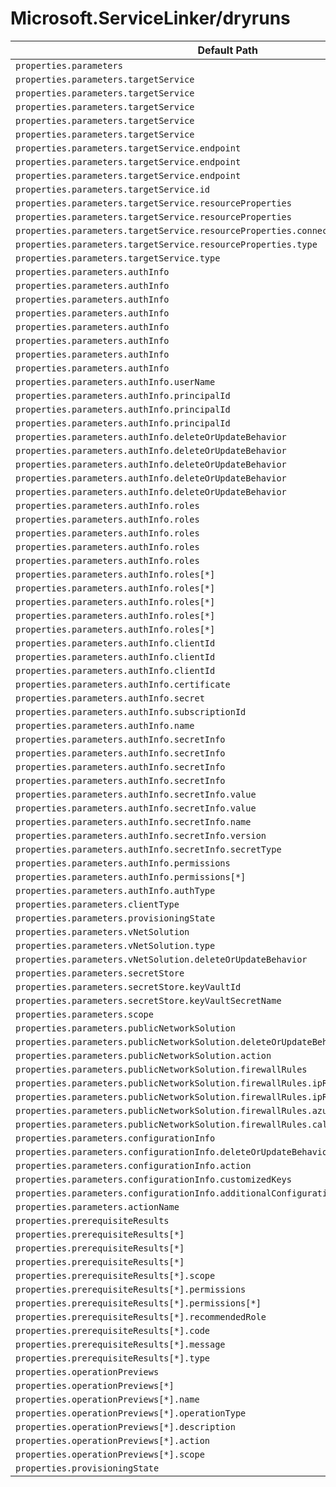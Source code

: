# Microsoft.ServiceLinker/dryruns

| Default Path | Alias |
|---|---|
| `properties.parameters` | `Microsoft.ServiceLinker/dryruns/parameters` |
| `properties.parameters.targetService` | `Microsoft.ServiceLinker/dryruns/parameters.targetService.ConfluentSchemaRegistry` |
| `properties.parameters.targetService` | `Microsoft.ServiceLinker/dryruns/parameters.targetService.SelfHostedServer` |
| `properties.parameters.targetService` | `Microsoft.ServiceLinker/dryruns/parameters.targetService.ConfluentBootstrapServer` |
| `properties.parameters.targetService` | `Microsoft.ServiceLinker/dryruns/parameters.targetService.AzureResource` |
| `properties.parameters.targetService` | `Microsoft.ServiceLinker/dryruns/parameters.targetService` |
| `properties.parameters.targetService.endpoint` | `Microsoft.ServiceLinker/dryruns/parameters.targetService.ConfluentSchemaRegistry.endpoint` |
| `properties.parameters.targetService.endpoint` | `Microsoft.ServiceLinker/dryruns/parameters.targetService.SelfHostedServer.endpoint` |
| `properties.parameters.targetService.endpoint` | `Microsoft.ServiceLinker/dryruns/parameters.targetService.ConfluentBootstrapServer.endpoint` |
| `properties.parameters.targetService.id` | `Microsoft.ServiceLinker/dryruns/parameters.targetService.AzureResource.id` |
| `properties.parameters.targetService.resourceProperties` | `Microsoft.ServiceLinker/dryruns/parameters.targetService.AzureResource.resourceProperties.KeyVault` |
| `properties.parameters.targetService.resourceProperties` | `Microsoft.ServiceLinker/dryruns/parameters.targetService.AzureResource.resourceProperties` |
| `properties.parameters.targetService.resourceProperties.connectAsKubernetesCsiDriver` | `Microsoft.ServiceLinker/dryruns/parameters.targetService.AzureResource.resourceProperties.KeyVault.connectAsKubernetesCsiDriver` |
| `properties.parameters.targetService.resourceProperties.type` | `Microsoft.ServiceLinker/dryruns/parameters.targetService.AzureResource.resourceProperties.type` |
| `properties.parameters.targetService.type` | `Microsoft.ServiceLinker/dryruns/parameters.targetService.type` |
| `properties.parameters.authInfo` | `Microsoft.ServiceLinker/dryruns/parameters.authInfo` |
| `properties.parameters.authInfo` | `Microsoft.ServiceLinker/dryruns/parameters.authInfo.userAccount` |
| `properties.parameters.authInfo` | `Microsoft.ServiceLinker/dryruns/parameters.authInfo.servicePrincipalCertificate` |
| `properties.parameters.authInfo` | `Microsoft.ServiceLinker/dryruns/parameters.authInfo.servicePrincipalSecret` |
| `properties.parameters.authInfo` | `Microsoft.ServiceLinker/dryruns/parameters.authInfo.systemAssignedIdentity` |
| `properties.parameters.authInfo` | `Microsoft.ServiceLinker/dryruns/parameters.authInfo.userAssignedIdentity` |
| `properties.parameters.authInfo` | `Microsoft.ServiceLinker/dryruns/parameters.authInfo.secret` |
| `properties.parameters.authInfo` | `Microsoft.ServiceLinker/dryruns/parameters.authInfo.accessKey` |
| `properties.parameters.authInfo.userName` | `Microsoft.ServiceLinker/dryruns/parameters.authInfo.userName` |
| `properties.parameters.authInfo.principalId` | `Microsoft.ServiceLinker/dryruns/parameters.authInfo.userAccount.principalId` |
| `properties.parameters.authInfo.principalId` | `Microsoft.ServiceLinker/dryruns/parameters.authInfo.servicePrincipalCertificate.principalId` |
| `properties.parameters.authInfo.principalId` | `Microsoft.ServiceLinker/dryruns/parameters.authInfo.servicePrincipalSecret.principalId` |
| `properties.parameters.authInfo.deleteOrUpdateBehavior` | `Microsoft.ServiceLinker/dryruns/parameters.authInfo.userAccount.deleteOrUpdateBehavior` |
| `properties.parameters.authInfo.deleteOrUpdateBehavior` | `Microsoft.ServiceLinker/dryruns/parameters.authInfo.servicePrincipalCertificate.deleteOrUpdateBehavior` |
| `properties.parameters.authInfo.deleteOrUpdateBehavior` | `Microsoft.ServiceLinker/dryruns/parameters.authInfo.servicePrincipalSecret.deleteOrUpdateBehavior` |
| `properties.parameters.authInfo.deleteOrUpdateBehavior` | `Microsoft.ServiceLinker/dryruns/parameters.authInfo.systemAssignedIdentity.deleteOrUpdateBehavior` |
| `properties.parameters.authInfo.deleteOrUpdateBehavior` | `Microsoft.ServiceLinker/dryruns/parameters.authInfo.userAssignedIdentity.deleteOrUpdateBehavior` |
| `properties.parameters.authInfo.roles` | `Microsoft.ServiceLinker/dryruns/parameters.authInfo.userAccount.roles` |
| `properties.parameters.authInfo.roles` | `Microsoft.ServiceLinker/dryruns/parameters.authInfo.servicePrincipalCertificate.roles` |
| `properties.parameters.authInfo.roles` | `Microsoft.ServiceLinker/dryruns/parameters.authInfo.servicePrincipalSecret.roles` |
| `properties.parameters.authInfo.roles` | `Microsoft.ServiceLinker/dryruns/parameters.authInfo.systemAssignedIdentity.roles` |
| `properties.parameters.authInfo.roles` | `Microsoft.ServiceLinker/dryruns/parameters.authInfo.userAssignedIdentity.roles` |
| `properties.parameters.authInfo.roles[*]` | `Microsoft.ServiceLinker/dryruns/parameters.authInfo.userAccount.roles[*]` |
| `properties.parameters.authInfo.roles[*]` | `Microsoft.ServiceLinker/dryruns/parameters.authInfo.servicePrincipalCertificate.roles[*]` |
| `properties.parameters.authInfo.roles[*]` | `Microsoft.ServiceLinker/dryruns/parameters.authInfo.servicePrincipalSecret.roles[*]` |
| `properties.parameters.authInfo.roles[*]` | `Microsoft.ServiceLinker/dryruns/parameters.authInfo.systemAssignedIdentity.roles[*]` |
| `properties.parameters.authInfo.roles[*]` | `Microsoft.ServiceLinker/dryruns/parameters.authInfo.userAssignedIdentity.roles[*]` |
| `properties.parameters.authInfo.clientId` | `Microsoft.ServiceLinker/dryruns/parameters.authInfo.servicePrincipalCertificate.clientId` |
| `properties.parameters.authInfo.clientId` | `Microsoft.ServiceLinker/dryruns/parameters.authInfo.servicePrincipalSecret.clientId` |
| `properties.parameters.authInfo.clientId` | `Microsoft.ServiceLinker/dryruns/parameters.authInfo.userAssignedIdentity.clientId` |
| `properties.parameters.authInfo.certificate` | `Microsoft.ServiceLinker/dryruns/parameters.authInfo.servicePrincipalCertificate.certificate` |
| `properties.parameters.authInfo.secret` | `Microsoft.ServiceLinker/dryruns/parameters.authInfo.servicePrincipalSecret.secret` |
| `properties.parameters.authInfo.subscriptionId` | `Microsoft.ServiceLinker/dryruns/parameters.authInfo.userAssignedIdentity.subscriptionId` |
| `properties.parameters.authInfo.name` | `Microsoft.ServiceLinker/dryruns/parameters.authInfo.secret.name` |
| `properties.parameters.authInfo.secretInfo` | `Microsoft.ServiceLinker/dryruns/parameters.authInfo.secret.secretInfo.keyVaultSecretUri` |
| `properties.parameters.authInfo.secretInfo` | `Microsoft.ServiceLinker/dryruns/parameters.authInfo.secret.secretInfo.keyVaultSecretReference` |
| `properties.parameters.authInfo.secretInfo` | `Microsoft.ServiceLinker/dryruns/parameters.authInfo.secret.secretInfo.rawValue` |
| `properties.parameters.authInfo.secretInfo` | `Microsoft.ServiceLinker/dryruns/parameters.authInfo.secret.secretInfo` |
| `properties.parameters.authInfo.secretInfo.value` | `Microsoft.ServiceLinker/dryruns/parameters.authInfo.secret.secretInfo.keyVaultSecretUri.value` |
| `properties.parameters.authInfo.secretInfo.value` | `Microsoft.ServiceLinker/dryruns/parameters.authInfo.secret.secretInfo.rawValue.value` |
| `properties.parameters.authInfo.secretInfo.name` | `Microsoft.ServiceLinker/dryruns/parameters.authInfo.secret.secretInfo.keyVaultSecretReference.name` |
| `properties.parameters.authInfo.secretInfo.version` | `Microsoft.ServiceLinker/dryruns/parameters.authInfo.secret.secretInfo.keyVaultSecretReference.version` |
| `properties.parameters.authInfo.secretInfo.secretType` | `Microsoft.ServiceLinker/dryruns/parameters.authInfo.secret.secretInfo.secretType` |
| `properties.parameters.authInfo.permissions` | `Microsoft.ServiceLinker/dryruns/parameters.authInfo.accessKey.permissions` |
| `properties.parameters.authInfo.permissions[*]` | `Microsoft.ServiceLinker/dryruns/parameters.authInfo.accessKey.permissions[*]` |
| `properties.parameters.authInfo.authType` | `Microsoft.ServiceLinker/dryruns/parameters.authInfo.authType` |
| `properties.parameters.clientType` | `Microsoft.ServiceLinker/dryruns/parameters.clientType` |
| `properties.parameters.provisioningState` | `Microsoft.ServiceLinker/dryruns/parameters.provisioningState` |
| `properties.parameters.vNetSolution` | `Microsoft.ServiceLinker/dryruns/parameters.vNetSolution` |
| `properties.parameters.vNetSolution.type` | `Microsoft.ServiceLinker/dryruns/parameters.vNetSolution.type` |
| `properties.parameters.vNetSolution.deleteOrUpdateBehavior` | `Microsoft.ServiceLinker/dryruns/parameters.vNetSolution.deleteOrUpdateBehavior` |
| `properties.parameters.secretStore` | `Microsoft.ServiceLinker/dryruns/parameters.secretStore` |
| `properties.parameters.secretStore.keyVaultId` | `Microsoft.ServiceLinker/dryruns/parameters.secretStore.keyVaultId` |
| `properties.parameters.secretStore.keyVaultSecretName` | `Microsoft.ServiceLinker/dryruns/parameters.secretStore.keyVaultSecretName` |
| `properties.parameters.scope` | `Microsoft.ServiceLinker/dryruns/parameters.scope` |
| `properties.parameters.publicNetworkSolution` | `Microsoft.ServiceLinker/dryruns/parameters.publicNetworkSolution` |
| `properties.parameters.publicNetworkSolution.deleteOrUpdateBehavior` | `Microsoft.ServiceLinker/dryruns/parameters.publicNetworkSolution.deleteOrUpdateBehavior` |
| `properties.parameters.publicNetworkSolution.action` | `Microsoft.ServiceLinker/dryruns/parameters.publicNetworkSolution.action` |
| `properties.parameters.publicNetworkSolution.firewallRules` | `Microsoft.ServiceLinker/dryruns/parameters.publicNetworkSolution.firewallRules` |
| `properties.parameters.publicNetworkSolution.firewallRules.ipRanges` | `Microsoft.ServiceLinker/dryruns/parameters.publicNetworkSolution.firewallRules.ipRanges` |
| `properties.parameters.publicNetworkSolution.firewallRules.ipRanges[*]` | `Microsoft.ServiceLinker/dryruns/parameters.publicNetworkSolution.firewallRules.ipRanges[*]` |
| `properties.parameters.publicNetworkSolution.firewallRules.azureServices` | `Microsoft.ServiceLinker/dryruns/parameters.publicNetworkSolution.firewallRules.azureServices` |
| `properties.parameters.publicNetworkSolution.firewallRules.callerClientIP` | `Microsoft.ServiceLinker/dryruns/parameters.publicNetworkSolution.firewallRules.callerClientIP` |
| `properties.parameters.configurationInfo` | `Microsoft.ServiceLinker/dryruns/parameters.configurationInfo` |
| `properties.parameters.configurationInfo.deleteOrUpdateBehavior` | `Microsoft.ServiceLinker/dryruns/parameters.configurationInfo.deleteOrUpdateBehavior` |
| `properties.parameters.configurationInfo.action` | `Microsoft.ServiceLinker/dryruns/parameters.configurationInfo.action` |
| `properties.parameters.configurationInfo.customizedKeys` | `Microsoft.ServiceLinker/dryruns/parameters.configurationInfo.customizedKeys` |
| `properties.parameters.configurationInfo.additionalConfigurations` | `Microsoft.ServiceLinker/dryruns/parameters.configurationInfo.additionalConfigurations` |
| `properties.parameters.actionName` | `Microsoft.ServiceLinker/dryruns/parameters.actionName` |
| `properties.prerequisiteResults` | `Microsoft.ServiceLinker/dryruns/prerequisiteResults` |
| `properties.prerequisiteResults[*]` | `Microsoft.ServiceLinker/dryruns/prerequisiteResults[*]` |
| `properties.prerequisiteResults[*]` | `Microsoft.ServiceLinker/dryruns/prerequisiteResults[*].permissionsMissing` |
| `properties.prerequisiteResults[*]` | `Microsoft.ServiceLinker/dryruns/prerequisiteResults[*].basicError` |
| `properties.prerequisiteResults[*].scope` | `Microsoft.ServiceLinker/dryruns/prerequisiteResults[*].permissionsMissing.scope` |
| `properties.prerequisiteResults[*].permissions` | `Microsoft.ServiceLinker/dryruns/prerequisiteResults[*].permissionsMissing.permissions` |
| `properties.prerequisiteResults[*].permissions[*]` | `Microsoft.ServiceLinker/dryruns/prerequisiteResults[*].permissionsMissing.permissions[*]` |
| `properties.prerequisiteResults[*].recommendedRole` | `Microsoft.ServiceLinker/dryruns/prerequisiteResults[*].permissionsMissing.recommendedRole` |
| `properties.prerequisiteResults[*].code` | `Microsoft.ServiceLinker/dryruns/prerequisiteResults[*].basicError.code` |
| `properties.prerequisiteResults[*].message` | `Microsoft.ServiceLinker/dryruns/prerequisiteResults[*].basicError.message` |
| `properties.prerequisiteResults[*].type` | `Microsoft.ServiceLinker/dryruns/prerequisiteResults[*].type` |
| `properties.operationPreviews` | `Microsoft.ServiceLinker/dryruns/operationPreviews` |
| `properties.operationPreviews[*]` | `Microsoft.ServiceLinker/dryruns/operationPreviews[*]` |
| `properties.operationPreviews[*].name` | `Microsoft.ServiceLinker/dryruns/operationPreviews[*].name` |
| `properties.operationPreviews[*].operationType` | `Microsoft.ServiceLinker/dryruns/operationPreviews[*].operationType` |
| `properties.operationPreviews[*].description` | `Microsoft.ServiceLinker/dryruns/operationPreviews[*].description` |
| `properties.operationPreviews[*].action` | `Microsoft.ServiceLinker/dryruns/operationPreviews[*].action` |
| `properties.operationPreviews[*].scope` | `Microsoft.ServiceLinker/dryruns/operationPreviews[*].scope` |
| `properties.provisioningState` | `Microsoft.ServiceLinker/dryruns/provisioningState` |

